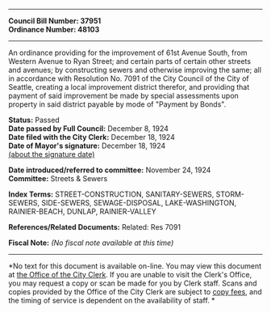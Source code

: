 * * * * *  
  
**Council Bill Number: [](#h0)[](#h2)37951**   
**Ordinance Number: 48103**  
  
* * * * *  
  
An ordinance providing for the improvement of 61st Avenue South, from Western Avenue to Ryan Street; and certain parts of certain other streets and avenues; by constructing sewers and otherwise improving the same; all in accordance with Resolution No. 7091 of the City Council of the City of Seattle, creating a local improvement district therefor, and providing that payment of said improvement be made by special assessments upon property in said district payable by mode of "Payment by Bonds".  
  
**Status:** Passed   
**Date passed by Full Council:** December 8, 1924   
**Date filed with the City Clerk:** December 18, 1924   
**Date of Mayor's signature:** December 18, 1924   
[(about the signature date)](/~public/approvaldate.htm)   
  
  
**Date introduced/referred to committee:** November 24, 1924   
**Committee:** Streets & Sewers   
  
**Index Terms:** STREET-CONSTRUCTION, SANITARY-SEWERS, STORM-SEWERS, SIDE-SEWERS, SEWAGE-DISPOSAL, LAKE-WASHINGTON, RAINIER-BEACH, DUNLAP, RAINIER-VALLEY  
  
**References/Related Documents:** Related: Res 7091  
  
**Fiscal Note:** *(No fiscal note available at this time)*  
  
* * * * *  
  
*No text for this document is available on-line. You may view this document at [the Office of the City Clerk](http://www.seattle.gov/leg/clerk/contactUs.htm). If you are unable to visit the Clerk's Office, you may request a copy or scan be made for you by Clerk staff. Scans and copies provided by the Office of the City Clerk are subject to [copy fees](http://clerk.seattle.gov/~public/clerkfees.htm), and the timing of service is dependent on the availability of staff. *  
  
  
